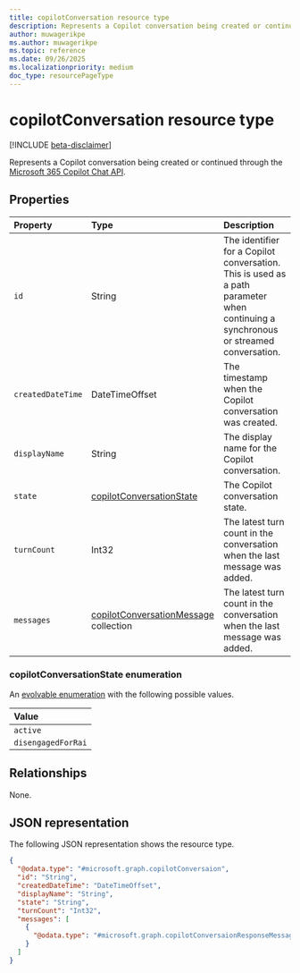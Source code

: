 ```yaml
---
title: copilotConversation resource type
description: Represents a Copilot conversation being created or continued through the Microsoft 365 Copilot Chat API.
author: muwagerikpe
ms.author: muwagerikpe
ms.topic: reference
ms.date: 09/26/2025
ms.localizationpriority: medium
doc_type: resourcePageType
---
```


# copilotConversation resource type

[!INCLUDE [beta-disclaimer](../../../includes/beta-disclaimer.md)]

Represents a Copilot conversation being created or continued through the [Microsoft 365 Copilot Chat API](../copilotroot-conversations.md).

## Properties

| Property       | Type   | Description                                                    |
|:---------------|:-------|:---------------------------------------------------------------|
| `id` | String | The identifier for a Copilot conversation. This is used as a path parameter when continuing a synchronous or streamed conversation. |
| `createdDateTime` | DateTimeOffset | The timestamp when the Copilot conversation was created. |
| `displayName` | String | The display name for the Copilot conversation. |
| `state` | [copilotConversationState](#copilotconversationstate-enumeration) | The Copilot conversation state. |
| `turnCount` | Int32 | The latest turn count in the conversation when the last message was added. |
| `messages` | [copilotConversationMessage](copilotconversationmessage.md) collection | The latest turn count in the conversation when the last message was added. |

### copilotConversationState enumeration

An [evolvable enumeration](/graph/best-practices-concept#handling-future-members-in-evolvable-enumerations) with the following possible values.

| Value                |
|:---------------------|
| `active`               |
| `disengagedForRai`               |

## Relationships

None.

## JSON representation

The following JSON representation shows the resource type.

```json
{
  "@odata.type": "#microsoft.graph.copilotConversaion",
  "id": "String",
  "createdDateTime": "DateTimeOffset",
  "displayName": "String",
  "state": "String",
  "turnCount": "Int32",
  "messages": [
    {
      "@odata.type": "#microsoft.graph.copilotConversaionResponseMessage"
    }
  ]
}
```
